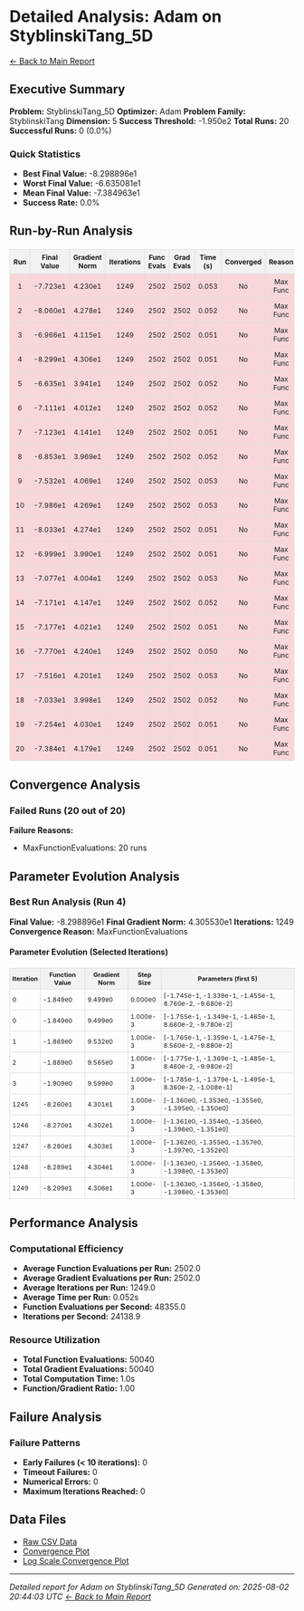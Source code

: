 # Detailed Analysis: Adam on StyblinskiTang_5D
[← Back to Main Report](benchmark_report.md)
## Executive Summary
**Problem:** StyblinskiTang_5D
**Optimizer:** Adam
**Problem Family:** StyblinskiTang
**Dimension:** 5
**Success Threshold:** -1.950e2
**Total Runs:** 20
**Successful Runs:** 0 (0.0%)

### Quick Statistics
* **Best Final Value:** -8.298896e1
* **Worst Final Value:** -6.635081e1
* **Mean Final Value:** -7.384963e1
* **Success Rate:** 0.0%


## Run-by-Run Analysis
<table style="border-collapse: collapse; width: 100%; margin: 20px 0; font-size: 12px;">
<tr style="background-color: #f2f2f2;">
<th style="border: 1px solid #ddd; padding: 6px; text-align: center;">Run</th>
<th style="border: 1px solid #ddd; padding: 6px; text-align: center;">Final Value</th>
<th style="border: 1px solid #ddd; padding: 6px; text-align: center;">Gradient Norm</th>
<th style="border: 1px solid #ddd; padding: 6px; text-align: center;">Iterations</th>
<th style="border: 1px solid #ddd; padding: 6px; text-align: center;">Func Evals</th>
<th style="border: 1px solid #ddd; padding: 6px; text-align: center;">Grad Evals</th>
<th style="border: 1px solid #ddd; padding: 6px; text-align: center;">Time (s)</th>
<th style="border: 1px solid #ddd; padding: 6px; text-align: center;">Converged</th>
<th style="border: 1px solid #ddd; padding: 6px; text-align: center;">Reason</th>
</tr>
<tr style="background-color: #f8d7da;">
<td style="border: 1px solid #ddd; padding: 6px; text-align: center;">1</td>
<td style="border: 1px solid #ddd; padding: 6px; text-align: center;">-7.723e1</td>
<td style="border: 1px solid #ddd; padding: 6px; text-align: center;">4.230e1</td>
<td style="border: 1px solid #ddd; padding: 6px; text-align: center;">1249</td>
<td style="border: 1px solid #ddd; padding: 6px; text-align: center;">2502</td>
<td style="border: 1px solid #ddd; padding: 6px; text-align: center;">2502</td>
<td style="border: 1px solid #ddd; padding: 6px; text-align: center;">0.053</td>
<td style="border: 1px solid #ddd; padding: 6px; text-align: center;">No</td>
<td style="border: 1px solid #ddd; padding: 6px; text-align: center;">Max Func</td>
</tr>
<tr style="background-color: #f8d7da;">
<td style="border: 1px solid #ddd; padding: 6px; text-align: center;">2</td>
<td style="border: 1px solid #ddd; padding: 6px; text-align: center;">-8.060e1</td>
<td style="border: 1px solid #ddd; padding: 6px; text-align: center;">4.278e1</td>
<td style="border: 1px solid #ddd; padding: 6px; text-align: center;">1249</td>
<td style="border: 1px solid #ddd; padding: 6px; text-align: center;">2502</td>
<td style="border: 1px solid #ddd; padding: 6px; text-align: center;">2502</td>
<td style="border: 1px solid #ddd; padding: 6px; text-align: center;">0.052</td>
<td style="border: 1px solid #ddd; padding: 6px; text-align: center;">No</td>
<td style="border: 1px solid #ddd; padding: 6px; text-align: center;">Max Func</td>
</tr>
<tr style="background-color: #f8d7da;">
<td style="border: 1px solid #ddd; padding: 6px; text-align: center;">3</td>
<td style="border: 1px solid #ddd; padding: 6px; text-align: center;">-6.966e1</td>
<td style="border: 1px solid #ddd; padding: 6px; text-align: center;">4.115e1</td>
<td style="border: 1px solid #ddd; padding: 6px; text-align: center;">1249</td>
<td style="border: 1px solid #ddd; padding: 6px; text-align: center;">2502</td>
<td style="border: 1px solid #ddd; padding: 6px; text-align: center;">2502</td>
<td style="border: 1px solid #ddd; padding: 6px; text-align: center;">0.051</td>
<td style="border: 1px solid #ddd; padding: 6px; text-align: center;">No</td>
<td style="border: 1px solid #ddd; padding: 6px; text-align: center;">Max Func</td>
</tr>
<tr style="background-color: #f8d7da;">
<td style="border: 1px solid #ddd; padding: 6px; text-align: center;">4</td>
<td style="border: 1px solid #ddd; padding: 6px; text-align: center;">-8.299e1</td>
<td style="border: 1px solid #ddd; padding: 6px; text-align: center;">4.306e1</td>
<td style="border: 1px solid #ddd; padding: 6px; text-align: center;">1249</td>
<td style="border: 1px solid #ddd; padding: 6px; text-align: center;">2502</td>
<td style="border: 1px solid #ddd; padding: 6px; text-align: center;">2502</td>
<td style="border: 1px solid #ddd; padding: 6px; text-align: center;">0.051</td>
<td style="border: 1px solid #ddd; padding: 6px; text-align: center;">No</td>
<td style="border: 1px solid #ddd; padding: 6px; text-align: center;">Max Func</td>
</tr>
<tr style="background-color: #f8d7da;">
<td style="border: 1px solid #ddd; padding: 6px; text-align: center;">5</td>
<td style="border: 1px solid #ddd; padding: 6px; text-align: center;">-6.635e1</td>
<td style="border: 1px solid #ddd; padding: 6px; text-align: center;">3.941e1</td>
<td style="border: 1px solid #ddd; padding: 6px; text-align: center;">1249</td>
<td style="border: 1px solid #ddd; padding: 6px; text-align: center;">2502</td>
<td style="border: 1px solid #ddd; padding: 6px; text-align: center;">2502</td>
<td style="border: 1px solid #ddd; padding: 6px; text-align: center;">0.052</td>
<td style="border: 1px solid #ddd; padding: 6px; text-align: center;">No</td>
<td style="border: 1px solid #ddd; padding: 6px; text-align: center;">Max Func</td>
</tr>
<tr style="background-color: #f8d7da;">
<td style="border: 1px solid #ddd; padding: 6px; text-align: center;">6</td>
<td style="border: 1px solid #ddd; padding: 6px; text-align: center;">-7.111e1</td>
<td style="border: 1px solid #ddd; padding: 6px; text-align: center;">4.012e1</td>
<td style="border: 1px solid #ddd; padding: 6px; text-align: center;">1249</td>
<td style="border: 1px solid #ddd; padding: 6px; text-align: center;">2502</td>
<td style="border: 1px solid #ddd; padding: 6px; text-align: center;">2502</td>
<td style="border: 1px solid #ddd; padding: 6px; text-align: center;">0.052</td>
<td style="border: 1px solid #ddd; padding: 6px; text-align: center;">No</td>
<td style="border: 1px solid #ddd; padding: 6px; text-align: center;">Max Func</td>
</tr>
<tr style="background-color: #f8d7da;">
<td style="border: 1px solid #ddd; padding: 6px; text-align: center;">7</td>
<td style="border: 1px solid #ddd; padding: 6px; text-align: center;">-7.123e1</td>
<td style="border: 1px solid #ddd; padding: 6px; text-align: center;">4.141e1</td>
<td style="border: 1px solid #ddd; padding: 6px; text-align: center;">1249</td>
<td style="border: 1px solid #ddd; padding: 6px; text-align: center;">2502</td>
<td style="border: 1px solid #ddd; padding: 6px; text-align: center;">2502</td>
<td style="border: 1px solid #ddd; padding: 6px; text-align: center;">0.051</td>
<td style="border: 1px solid #ddd; padding: 6px; text-align: center;">No</td>
<td style="border: 1px solid #ddd; padding: 6px; text-align: center;">Max Func</td>
</tr>
<tr style="background-color: #f8d7da;">
<td style="border: 1px solid #ddd; padding: 6px; text-align: center;">8</td>
<td style="border: 1px solid #ddd; padding: 6px; text-align: center;">-6.853e1</td>
<td style="border: 1px solid #ddd; padding: 6px; text-align: center;">3.969e1</td>
<td style="border: 1px solid #ddd; padding: 6px; text-align: center;">1249</td>
<td style="border: 1px solid #ddd; padding: 6px; text-align: center;">2502</td>
<td style="border: 1px solid #ddd; padding: 6px; text-align: center;">2502</td>
<td style="border: 1px solid #ddd; padding: 6px; text-align: center;">0.052</td>
<td style="border: 1px solid #ddd; padding: 6px; text-align: center;">No</td>
<td style="border: 1px solid #ddd; padding: 6px; text-align: center;">Max Func</td>
</tr>
<tr style="background-color: #f8d7da;">
<td style="border: 1px solid #ddd; padding: 6px; text-align: center;">9</td>
<td style="border: 1px solid #ddd; padding: 6px; text-align: center;">-7.532e1</td>
<td style="border: 1px solid #ddd; padding: 6px; text-align: center;">4.069e1</td>
<td style="border: 1px solid #ddd; padding: 6px; text-align: center;">1249</td>
<td style="border: 1px solid #ddd; padding: 6px; text-align: center;">2502</td>
<td style="border: 1px solid #ddd; padding: 6px; text-align: center;">2502</td>
<td style="border: 1px solid #ddd; padding: 6px; text-align: center;">0.053</td>
<td style="border: 1px solid #ddd; padding: 6px; text-align: center;">No</td>
<td style="border: 1px solid #ddd; padding: 6px; text-align: center;">Max Func</td>
</tr>
<tr style="background-color: #f8d7da;">
<td style="border: 1px solid #ddd; padding: 6px; text-align: center;">10</td>
<td style="border: 1px solid #ddd; padding: 6px; text-align: center;">-7.986e1</td>
<td style="border: 1px solid #ddd; padding: 6px; text-align: center;">4.269e1</td>
<td style="border: 1px solid #ddd; padding: 6px; text-align: center;">1249</td>
<td style="border: 1px solid #ddd; padding: 6px; text-align: center;">2502</td>
<td style="border: 1px solid #ddd; padding: 6px; text-align: center;">2502</td>
<td style="border: 1px solid #ddd; padding: 6px; text-align: center;">0.053</td>
<td style="border: 1px solid #ddd; padding: 6px; text-align: center;">No</td>
<td style="border: 1px solid #ddd; padding: 6px; text-align: center;">Max Func</td>
</tr>
<tr style="background-color: #f8d7da;">
<td style="border: 1px solid #ddd; padding: 6px; text-align: center;">11</td>
<td style="border: 1px solid #ddd; padding: 6px; text-align: center;">-8.033e1</td>
<td style="border: 1px solid #ddd; padding: 6px; text-align: center;">4.274e1</td>
<td style="border: 1px solid #ddd; padding: 6px; text-align: center;">1249</td>
<td style="border: 1px solid #ddd; padding: 6px; text-align: center;">2502</td>
<td style="border: 1px solid #ddd; padding: 6px; text-align: center;">2502</td>
<td style="border: 1px solid #ddd; padding: 6px; text-align: center;">0.051</td>
<td style="border: 1px solid #ddd; padding: 6px; text-align: center;">No</td>
<td style="border: 1px solid #ddd; padding: 6px; text-align: center;">Max Func</td>
</tr>
<tr style="background-color: #f8d7da;">
<td style="border: 1px solid #ddd; padding: 6px; text-align: center;">12</td>
<td style="border: 1px solid #ddd; padding: 6px; text-align: center;">-6.999e1</td>
<td style="border: 1px solid #ddd; padding: 6px; text-align: center;">3.990e1</td>
<td style="border: 1px solid #ddd; padding: 6px; text-align: center;">1249</td>
<td style="border: 1px solid #ddd; padding: 6px; text-align: center;">2502</td>
<td style="border: 1px solid #ddd; padding: 6px; text-align: center;">2502</td>
<td style="border: 1px solid #ddd; padding: 6px; text-align: center;">0.051</td>
<td style="border: 1px solid #ddd; padding: 6px; text-align: center;">No</td>
<td style="border: 1px solid #ddd; padding: 6px; text-align: center;">Max Func</td>
</tr>
<tr style="background-color: #f8d7da;">
<td style="border: 1px solid #ddd; padding: 6px; text-align: center;">13</td>
<td style="border: 1px solid #ddd; padding: 6px; text-align: center;">-7.077e1</td>
<td style="border: 1px solid #ddd; padding: 6px; text-align: center;">4.004e1</td>
<td style="border: 1px solid #ddd; padding: 6px; text-align: center;">1249</td>
<td style="border: 1px solid #ddd; padding: 6px; text-align: center;">2502</td>
<td style="border: 1px solid #ddd; padding: 6px; text-align: center;">2502</td>
<td style="border: 1px solid #ddd; padding: 6px; text-align: center;">0.053</td>
<td style="border: 1px solid #ddd; padding: 6px; text-align: center;">No</td>
<td style="border: 1px solid #ddd; padding: 6px; text-align: center;">Max Func</td>
</tr>
<tr style="background-color: #f8d7da;">
<td style="border: 1px solid #ddd; padding: 6px; text-align: center;">14</td>
<td style="border: 1px solid #ddd; padding: 6px; text-align: center;">-7.171e1</td>
<td style="border: 1px solid #ddd; padding: 6px; text-align: center;">4.147e1</td>
<td style="border: 1px solid #ddd; padding: 6px; text-align: center;">1249</td>
<td style="border: 1px solid #ddd; padding: 6px; text-align: center;">2502</td>
<td style="border: 1px solid #ddd; padding: 6px; text-align: center;">2502</td>
<td style="border: 1px solid #ddd; padding: 6px; text-align: center;">0.052</td>
<td style="border: 1px solid #ddd; padding: 6px; text-align: center;">No</td>
<td style="border: 1px solid #ddd; padding: 6px; text-align: center;">Max Func</td>
</tr>
<tr style="background-color: #f8d7da;">
<td style="border: 1px solid #ddd; padding: 6px; text-align: center;">15</td>
<td style="border: 1px solid #ddd; padding: 6px; text-align: center;">-7.177e1</td>
<td style="border: 1px solid #ddd; padding: 6px; text-align: center;">4.021e1</td>
<td style="border: 1px solid #ddd; padding: 6px; text-align: center;">1249</td>
<td style="border: 1px solid #ddd; padding: 6px; text-align: center;">2502</td>
<td style="border: 1px solid #ddd; padding: 6px; text-align: center;">2502</td>
<td style="border: 1px solid #ddd; padding: 6px; text-align: center;">0.051</td>
<td style="border: 1px solid #ddd; padding: 6px; text-align: center;">No</td>
<td style="border: 1px solid #ddd; padding: 6px; text-align: center;">Max Func</td>
</tr>
<tr style="background-color: #f8d7da;">
<td style="border: 1px solid #ddd; padding: 6px; text-align: center;">16</td>
<td style="border: 1px solid #ddd; padding: 6px; text-align: center;">-7.770e1</td>
<td style="border: 1px solid #ddd; padding: 6px; text-align: center;">4.240e1</td>
<td style="border: 1px solid #ddd; padding: 6px; text-align: center;">1249</td>
<td style="border: 1px solid #ddd; padding: 6px; text-align: center;">2502</td>
<td style="border: 1px solid #ddd; padding: 6px; text-align: center;">2502</td>
<td style="border: 1px solid #ddd; padding: 6px; text-align: center;">0.050</td>
<td style="border: 1px solid #ddd; padding: 6px; text-align: center;">No</td>
<td style="border: 1px solid #ddd; padding: 6px; text-align: center;">Max Func</td>
</tr>
<tr style="background-color: #f8d7da;">
<td style="border: 1px solid #ddd; padding: 6px; text-align: center;">17</td>
<td style="border: 1px solid #ddd; padding: 6px; text-align: center;">-7.516e1</td>
<td style="border: 1px solid #ddd; padding: 6px; text-align: center;">4.201e1</td>
<td style="border: 1px solid #ddd; padding: 6px; text-align: center;">1249</td>
<td style="border: 1px solid #ddd; padding: 6px; text-align: center;">2502</td>
<td style="border: 1px solid #ddd; padding: 6px; text-align: center;">2502</td>
<td style="border: 1px solid #ddd; padding: 6px; text-align: center;">0.053</td>
<td style="border: 1px solid #ddd; padding: 6px; text-align: center;">No</td>
<td style="border: 1px solid #ddd; padding: 6px; text-align: center;">Max Func</td>
</tr>
<tr style="background-color: #f8d7da;">
<td style="border: 1px solid #ddd; padding: 6px; text-align: center;">18</td>
<td style="border: 1px solid #ddd; padding: 6px; text-align: center;">-7.033e1</td>
<td style="border: 1px solid #ddd; padding: 6px; text-align: center;">3.998e1</td>
<td style="border: 1px solid #ddd; padding: 6px; text-align: center;">1249</td>
<td style="border: 1px solid #ddd; padding: 6px; text-align: center;">2502</td>
<td style="border: 1px solid #ddd; padding: 6px; text-align: center;">2502</td>
<td style="border: 1px solid #ddd; padding: 6px; text-align: center;">0.052</td>
<td style="border: 1px solid #ddd; padding: 6px; text-align: center;">No</td>
<td style="border: 1px solid #ddd; padding: 6px; text-align: center;">Max Func</td>
</tr>
<tr style="background-color: #f8d7da;">
<td style="border: 1px solid #ddd; padding: 6px; text-align: center;">19</td>
<td style="border: 1px solid #ddd; padding: 6px; text-align: center;">-7.254e1</td>
<td style="border: 1px solid #ddd; padding: 6px; text-align: center;">4.030e1</td>
<td style="border: 1px solid #ddd; padding: 6px; text-align: center;">1249</td>
<td style="border: 1px solid #ddd; padding: 6px; text-align: center;">2502</td>
<td style="border: 1px solid #ddd; padding: 6px; text-align: center;">2502</td>
<td style="border: 1px solid #ddd; padding: 6px; text-align: center;">0.051</td>
<td style="border: 1px solid #ddd; padding: 6px; text-align: center;">No</td>
<td style="border: 1px solid #ddd; padding: 6px; text-align: center;">Max Func</td>
</tr>
<tr style="background-color: #f8d7da;">
<td style="border: 1px solid #ddd; padding: 6px; text-align: center;">20</td>
<td style="border: 1px solid #ddd; padding: 6px; text-align: center;">-7.384e1</td>
<td style="border: 1px solid #ddd; padding: 6px; text-align: center;">4.179e1</td>
<td style="border: 1px solid #ddd; padding: 6px; text-align: center;">1249</td>
<td style="border: 1px solid #ddd; padding: 6px; text-align: center;">2502</td>
<td style="border: 1px solid #ddd; padding: 6px; text-align: center;">2502</td>
<td style="border: 1px solid #ddd; padding: 6px; text-align: center;">0.051</td>
<td style="border: 1px solid #ddd; padding: 6px; text-align: center;">No</td>
<td style="border: 1px solid #ddd; padding: 6px; text-align: center;">Max Func</td>
</tr>
</table>

## Convergence Analysis

### Failed Runs (20 out of 20)

**Failure Reasons:**
- MaxFunctionEvaluations: 20 runs

## Parameter Evolution Analysis

### Best Run Analysis (Run 4)
**Final Value:** -8.298896e1
**Final Gradient Norm:** 4.305530e1
**Iterations:** 1249
**Convergence Reason:** MaxFunctionEvaluations

#### Parameter Evolution (Selected Iterations)

<table style="border-collapse: collapse; width: 100%; margin: 20px 0; font-size: 11px;">
<tr style="background-color: #f2f2f2;">
<th style="border: 1px solid #ddd; padding: 4px;">Iteration</th>
<th style="border: 1px solid #ddd; padding: 4px;">Function Value</th>
<th style="border: 1px solid #ddd; padding: 4px;">Gradient Norm</th>
<th style="border: 1px solid #ddd; padding: 4px;">Step Size</th>
<th style="border: 1px solid #ddd; padding: 4px;">Parameters (first 5)</th>
</tr>
<tr><td style="border: 1px solid #ddd; padding: 4px;">0</td><td style="border: 1px solid #ddd; padding: 4px;">-1.849e0</td><td style="border: 1px solid #ddd; padding: 4px;">9.499e0</td><td style="border: 1px solid #ddd; padding: 4px;">0.000e0</td><td style="border: 1px solid #ddd; padding: 4px;">[-1.745e-1, -1.339e-1, -1.455e-1, 8.760e-2, -9.680e-2]</td></tr>
<tr><td style="border: 1px solid #ddd; padding: 4px;">0</td><td style="border: 1px solid #ddd; padding: 4px;">-1.849e0</td><td style="border: 1px solid #ddd; padding: 4px;">9.499e0</td><td style="border: 1px solid #ddd; padding: 4px;">1.000e-3</td><td style="border: 1px solid #ddd; padding: 4px;">[-1.755e-1, -1.349e-1, -1.465e-1, 8.660e-2, -9.780e-2]</td></tr>
<tr><td style="border: 1px solid #ddd; padding: 4px;">1</td><td style="border: 1px solid #ddd; padding: 4px;">-1.869e0</td><td style="border: 1px solid #ddd; padding: 4px;">9.532e0</td><td style="border: 1px solid #ddd; padding: 4px;">1.000e-3</td><td style="border: 1px solid #ddd; padding: 4px;">[-1.765e-1, -1.359e-1, -1.475e-1, 8.560e-2, -9.880e-2]</td></tr>
<tr><td style="border: 1px solid #ddd; padding: 4px;">2</td><td style="border: 1px solid #ddd; padding: 4px;">-1.889e0</td><td style="border: 1px solid #ddd; padding: 4px;">9.565e0</td><td style="border: 1px solid #ddd; padding: 4px;">1.000e-3</td><td style="border: 1px solid #ddd; padding: 4px;">[-1.775e-1, -1.369e-1, -1.485e-1, 8.460e-2, -9.980e-2]</td></tr>
<tr><td style="border: 1px solid #ddd; padding: 4px;">3</td><td style="border: 1px solid #ddd; padding: 4px;">-1.909e0</td><td style="border: 1px solid #ddd; padding: 4px;">9.599e0</td><td style="border: 1px solid #ddd; padding: 4px;">1.000e-3</td><td style="border: 1px solid #ddd; padding: 4px;">[-1.785e-1, -1.379e-1, -1.495e-1, 8.360e-2, -1.008e-1]</td></tr>
<tr><td style="border: 1px solid #ddd; padding: 4px;">1245</td><td style="border: 1px solid #ddd; padding: 4px;">-8.260e1</td><td style="border: 1px solid #ddd; padding: 4px;">4.301e1</td><td style="border: 1px solid #ddd; padding: 4px;">1.000e-3</td><td style="border: 1px solid #ddd; padding: 4px;">[-1.360e0, -1.353e0, -1.355e0, -1.395e0, -1.350e0]</td></tr>
<tr><td style="border: 1px solid #ddd; padding: 4px;">1246</td><td style="border: 1px solid #ddd; padding: 4px;">-8.270e1</td><td style="border: 1px solid #ddd; padding: 4px;">4.302e1</td><td style="border: 1px solid #ddd; padding: 4px;">1.000e-3</td><td style="border: 1px solid #ddd; padding: 4px;">[-1.361e0, -1.354e0, -1.356e0, -1.396e0, -1.351e0]</td></tr>
<tr><td style="border: 1px solid #ddd; padding: 4px;">1247</td><td style="border: 1px solid #ddd; padding: 4px;">-8.280e1</td><td style="border: 1px solid #ddd; padding: 4px;">4.303e1</td><td style="border: 1px solid #ddd; padding: 4px;">1.000e-3</td><td style="border: 1px solid #ddd; padding: 4px;">[-1.362e0, -1.355e0, -1.357e0, -1.397e0, -1.352e0]</td></tr>
<tr><td style="border: 1px solid #ddd; padding: 4px;">1248</td><td style="border: 1px solid #ddd; padding: 4px;">-8.289e1</td><td style="border: 1px solid #ddd; padding: 4px;">4.304e1</td><td style="border: 1px solid #ddd; padding: 4px;">1.000e-3</td><td style="border: 1px solid #ddd; padding: 4px;">[-1.363e0, -1.356e0, -1.358e0, -1.398e0, -1.353e0]</td></tr>
<tr><td style="border: 1px solid #ddd; padding: 4px;">1249</td><td style="border: 1px solid #ddd; padding: 4px;">-8.299e1</td><td style="border: 1px solid #ddd; padding: 4px;">4.306e1</td><td style="border: 1px solid #ddd; padding: 4px;">1.000e-3</td><td style="border: 1px solid #ddd; padding: 4px;">[-1.363e0, -1.356e0, -1.358e0, -1.398e0, -1.353e0]</td></tr>
</table>

## Performance Analysis

### Computational Efficiency
- **Average Function Evaluations per Run:** 2502.0
- **Average Gradient Evaluations per Run:** 2502.0
- **Average Iterations per Run:** 1249.0
- **Average Time per Run:** 0.052s
- **Function Evaluations per Second:** 48355.0
- **Iterations per Second:** 24138.9
### Resource Utilization
- **Total Function Evaluations:** 50040
- **Total Gradient Evaluations:** 50040
- **Total Computation Time:** 1.0s
- **Function/Gradient Ratio:** 1.00
## Failure Analysis

### Failure Patterns
- **Early Failures (< 10 iterations):** 0
- **Timeout Failures:** 0
- **Numerical Errors:** 0
- **Maximum Iterations Reached:** 0


## Data Files
* [Raw CSV Data](../data/problems/StyblinskiTang_5D_results.csv)
* [Convergence Plot](../plots/StyblinskiTang_5D.png)
* [Log Scale Convergence Plot](../plots/StyblinskiTang_5D_log.png)


---
*Detailed report for Adam on StyblinskiTang_5D*
*Generated on: 2025-08-02 20:44:03 UTC*
*[← Back to Main Report](../benchmark_report.md)*
